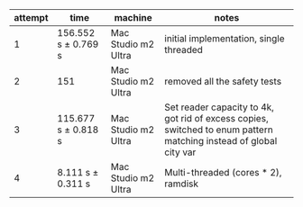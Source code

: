 | attempt | time                 | machine             | notes                                                                                                             |
|---------|----------------------|---------------------|-------------------------------------------------------------------------------------------------------------------|
| 1       | 156.552 s ±  0.769 s | Mac Studio m2 Ultra | initial implementation, single threaded                                                                           |
| 2       | 151                  | Mac Studio m2 Ultra | removed all the safety tests                                                                                      |
| 3       | 115.677 s ±  0.818 s | Mac Studio m2 Ultra | Set reader capacity to 4k, got rid of excess copies, switched to enum pattern matching instead of global city var |
| 4       | 8.111 s ±  0.311 s   | Mac Studio m2 Ultra | Multi-threaded (cores * 2), ramdisk                                                                               |
